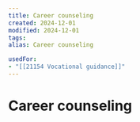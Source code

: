 ```yaml
---
title: Career counseling
created: 2024-12-01
modified: 2024-12-01
tags: 
alias: Career counseling

usedFor:
- "[[21154 Vocational guidance]]"
---
```

# Career counseling
